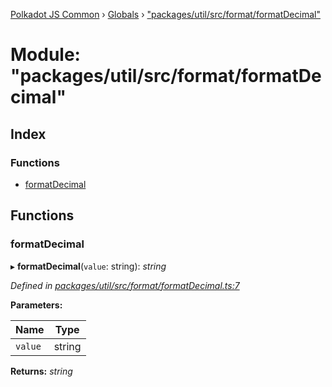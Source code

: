 [Polkadot JS Common](../README.md) › [Globals](../globals.md) › ["packages/util/src/format/formatDecimal"](_packages_util_src_format_formatdecimal_.md)

# Module: "packages/util/src/format/formatDecimal"

## Index

### Functions

* [formatDecimal](_packages_util_src_format_formatdecimal_.md#formatdecimal)

## Functions

###  formatDecimal

▸ **formatDecimal**(`value`: string): *string*

*Defined in [packages/util/src/format/formatDecimal.ts:7](https://github.com/polkadot-js/common/blob/c5fe5cd8/packages/util/src/format/formatDecimal.ts#L7)*

**Parameters:**

Name | Type |
------ | ------ |
`value` | string |

**Returns:** *string*
